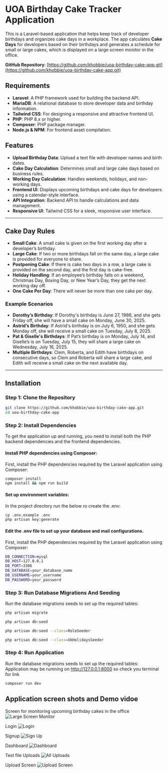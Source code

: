 # UOA Birthday Cake Tracker Application

This is a Laravel-based application that helps keep track of developer birthdays and organizes cake days in a workplace. The app calculates **Cake Days** for developers based on their birthdays and generates a schedule for small or large cakes, which is displayed on a large screen monitor in the office.

**GitHub Repository**: [https://github.com/khobbie/uoa-birthday-cake-app.git](https://github.com/khobbie/uoa-birthday-cake-app.git)

## Requirements

- **Laravel**: A PHP framework used for building the backend API.
- **MariaDB**: A relational database to store developer data and birthday information.
- **Tailwind CSS**: For designing a responsive and attractive frontend UI.
- **PHP**: PHP 8.x or higher.
- **Composer**: PHP package manager.
- **Node.js & NPM**: For frontend asset compilation.

## Features

- **Upload Birthday Data**: Upload a text file with developer names and birth dates.
- **Cake Day Calculation**: Determines small and large cake days based on business rules.
- **Working Day Calculation**: Handles weekends, holidays, and non-working days.
- **Frontend UI**: Displays upcoming birthdays and cake days for developers using a calendar-style interface.
- **API Integration**: Backend API to handle calculations and data management.
- **Responsive UI**: Tailwind CSS for a sleek, responsive user interface.

---

## Cake Day Rules

- **Small Cake**: A small cake is given on the first working day after a developer’s birthday.
- **Large Cake**: If two or more birthdays fall on the same day, a large cake is provided for everyone to share.
- **Postponing Cake**: If there is cake two days in a row, a large cake is provided on the second day, and the first day is cake-free.
- **Holiday Handling**: If an employee’s birthday falls on a weekend, Christmas Day, Boxing Day, or New Year’s Day, they get the next working day off.
- **One Cake Per Day**: There will never be more than one cake per day.

### Example Scenarios

- **Dorothy’s Birthday**: If Dorothy's birthday is June 27, 1986, and she gets Friday off, she will have a small cake on Monday, June 30, 2025.
- **Astrid’s Birthday**: If Astrid's birthday is on July 6, 1950, and she gets Monday off, she will receive a small cake on Tuesday, July 8, 2025.
- **Pat & Giselle's Birthdays**: If Pat’s birthday is on Monday, July 14, and Giselle’s is on Tuesday, July 15, they will share a large cake on Wednesday, July 16, 2025.
- **Multiple Birthdays**: Clem, Roberta, and Edith have birthdays on consecutive days, so Clem and Roberta will share a large cake, and Edith will receive a small cake on the next available day.

---

## Installation

### Step 1: Clone the Repository

```bash
git clone https://github.com/khobbie/uoa-birthday-cake-app.git
cd uoa-birthday-cake-app
```

### Step 2: Install Dependencies

To get the application up and running, you need to install both the PHP backend dependencies and the frontend dependencies.

#### Install PHP dependencies using Composer:

First, install the PHP dependencies required by the Laravel application using Composer:

```bash
composer install
npm install && npm run build
```

#### Set up environment variables:

In the project directory run the below ro create the .env:

```bash
cp .env.example .env
php artisan key:generate
```

#### Edit the .env file to set up your database and mail configurations.

First, install the PHP dependencies required by the Laravel application using Composer:

```bash
DB_CONNECTION=mysql
DB_HOST=127.0.0.1
DB_PORT=3306
DB_DATABASE=your_database_name
DB_USERNAME=your_username
DB_PASSWORD=your_password
```

### Step 3: Run Database Migrations And Seeding

Run the database migrations seeds to set up the required tables:

```bash
php artisan migrate

php artisan db:seed

php artisan db:seed --class=RoleSeeder

php artisan db:seed --class=UkHolidaysSeeder
```


### Step 4: Run Application

Run the database migrations seeds to set up the required tables:
Application may be rumning on http://127.0.0.1:8000 
so check you terminal for link

```bash
composer run dev

```

##  Application screen shots and Demo vidoe

Screen for monitoring upcoming birthday cakes in the office
![Large Screen Monitor](image-1.png) 

Login
![Login](image-2.png)

Signup
![Sign Up](image-5.png)

Dashboard
![Dashboard](image-6.png)

Test file Uploads
![All Uploads](image-7.png)

Upload Screen 
![Upload Screen](image-9.png)
